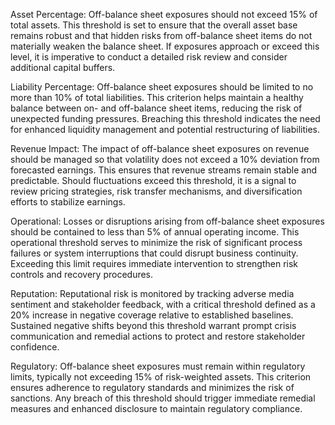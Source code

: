 Asset Percentage: Off-balance sheet exposures should not exceed 15% of total assets. This threshold is set to ensure that the overall asset base remains robust and that hidden risks from off-balance sheet items do not materially weaken the balance sheet. If exposures approach or exceed this level, it is imperative to conduct a detailed risk review and consider additional capital buffers.

Liability Percentage: Off-balance sheet exposures should be limited to no more than 10% of total liabilities. This criterion helps maintain a healthy balance between on- and off-balance sheet items, reducing the risk of unexpected funding pressures. Breaching this threshold indicates the need for enhanced liquidity management and potential restructuring of liabilities.

Revenue Impact: The impact of off-balance sheet exposures on revenue should be managed so that volatility does not exceed a 10% deviation from forecasted earnings. This ensures that revenue streams remain stable and predictable. Should fluctuations exceed this threshold, it is a signal to review pricing strategies, risk transfer mechanisms, and diversification efforts to stabilize earnings.

Operational: Losses or disruptions arising from off-balance sheet exposures should be contained to less than 5% of annual operating income. This operational threshold serves to minimize the risk of significant process failures or system interruptions that could disrupt business continuity. Exceeding this limit requires immediate intervention to strengthen risk controls and recovery procedures.

Reputation: Reputational risk is monitored by tracking adverse media sentiment and stakeholder feedback, with a critical threshold defined as a 20% increase in negative coverage relative to established baselines. Sustained negative shifts beyond this threshold warrant prompt crisis communication and remedial actions to protect and restore stakeholder confidence.

Regulatory: Off-balance sheet exposures must remain within regulatory limits, typically not exceeding 15% of risk-weighted assets. This criterion ensures adherence to regulatory standards and minimizes the risk of sanctions. Any breach of this threshold should trigger immediate remedial measures and enhanced disclosure to maintain regulatory compliance.
